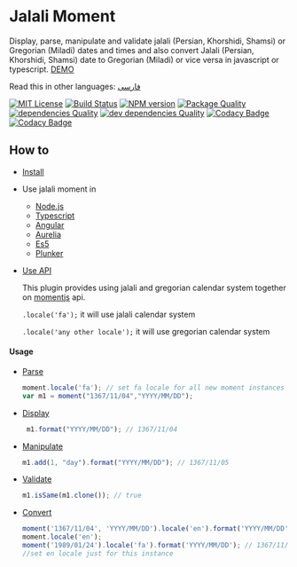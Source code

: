 # Jalali Moment

Display, parse, manipulate and validate jalali (Persian, Khorshidi, Shamsi) or Gregorian (Miladi) dates and times and also
convert Jalali (Persian, Khorshidi, Shamsi) date to Gregorian (Miladi) or vice versa in javascript or typescript. [DEMO](https://fingerpich.github.io/jalali-moment)

Read this in other languages: [فارسی](./README.fa.md)

[![MIT License][license-image]][license-url]
[![Build Status][travis-image]][travis-url]
[![NPM version][npm-version-image]][npm-url]
[![Package Quality][packageQuality-image]][packageQuality-url]
[![dependencies Quality][dependencies-quality]][dependencies-quality-url]
[![dev dependencies Quality][dev-dependencies-quality]][dev-dependencies-quality-url]
[![Codacy Badge][codacy-quality]][codacy-quality-url]
[![Codacy Badge][codacy-coverage]][codacy-coverage-url]

## How to
- [Install](#install)
- Use jalali moment in
    - [Node.js](https://github.com/fingerpich/jalali-moment#using-in-nodejs)
    - [Typescript](https://github.com/fingerpich/jalali-moment#typescript)
    - [Angular](https://github.com/fingerpich/jalali-moment#angular-2-or-4)
    - [Aurelia](https://github.com/fingerpich/jalali-moment#aurelia)
    - [Es5](https://github.com/fingerpich/jalali-moment#es5)
    - [Plunker](https://github.com/fingerpich/jalali-moment#using-in-plunker)
- [Use API](https://github.com/fingerpich/jalali-moment#api)

    This plugin provides using jalali and gregorian calendar system together
    on [momentjs](https://momentjs.com/docs/) api.

    ```.locale('fa');``` it will use jalali calendar system

    ```.locale('any other locale');``` it will use gregorian calendar system

#### Usage

  - [Parse](https://github.com/fingerpich/jalali-moment#parse)
    ```js
    moment.locale('fa'); // set fa locale for all new moment instances
    var m1 = moment("1367/11/04","YYYY/MM/DD");
    ```
  - [Display](https://github.com/fingerpich/jalali-moment#display-jalali-or-miladi-date)
    ```js
     m1.format("YYYY/MM/DD"); // 1367/11/04
    ```
  - [Manipulate](https://github.com/fingerpich/jalali-moment#manipulate)
    ```js
    m1.add(1, "day").format("YYYY/MM/DD"); // 1367/11/05
    ```
  - [Validate](https://github.com/fingerpich/jalali-moment#validate)
    ```js
    m1.isSame(m1.clone()); // true
    ```
  - [Convert](https://github.com/fingerpich/jalali-moment#convert-persianjalali--shamsi-khorshidi-to-gregorian-miladi-calendar-system)
    ```js
    moment('1367/11/04', 'YYYY/MM/DD').locale('en').format('YYYY/MM/DD'); // 1989/01/24
    moment.locale('en');
    moment('1989/01/24').locale('fa').format('YYYY/MM/DD'); // 1367/11/04
    //set en locale just for this instance
    ```


[license-image]: http://img.shields.io/badge/license-MIT-blue.svg?style=flat
[license-url]: LICENSE

[npm-url]: https://npmjs.org/package/jalali-moment
[npm-version-image]: http://img.shields.io/npm/v/jalali-moment.svg?style=flat

[travis-url]: https://travis-ci.org/fingerpich/jalali-moment
[travis-image]: https://travis-ci.org/fingerpich/jalali-moment.png?branch=master

[packageQuality-image]: http://npm.packagequality.com/shield/jalali-moment.svg
[packageQuality-url]: http://packagequality.com/#?package=jalali-moment

[dependencies-quality]: https://david-dm.org/fingerpich/jalali-moment.svg
[dependencies-quality-url]: https://david-dm.org/fingerpich/jalali-moment

[dev-dependencies-quality]: https://david-dm.org/fingerpich/jalali-moment/dev-status.svg
[dev-dependencies-quality-url]: https://david-dm.org/fingerpich/jalali-moment?type=dev

[codacy-quality]:https://api.codacy.com/project/badge/Grade/1aa5b7aadfc24238bdf825d58cb2cba1
[codacy-quality-url]:https://www.codacy.com/app/zarei-bs/jalali-moment?utm_source=github.com&amp;utm_medium=referral&amp;utm_content=fingerpich/jalali-moment&amp;utm_campaign=Badge_Grade

[codacy-coverage]:https://api.codacy.com/project/badge/Coverage/1aa5b7aadfc24238bdf825d58cb2cba1
[codacy-coverage-url]:https://www.codacy.com/app/zarei-bs/jalali-moment?utm_source=github.com&utm_medium=referral&utm_content=fingerpich/jalali-moment&utm_campaign=Badge_Coverage
